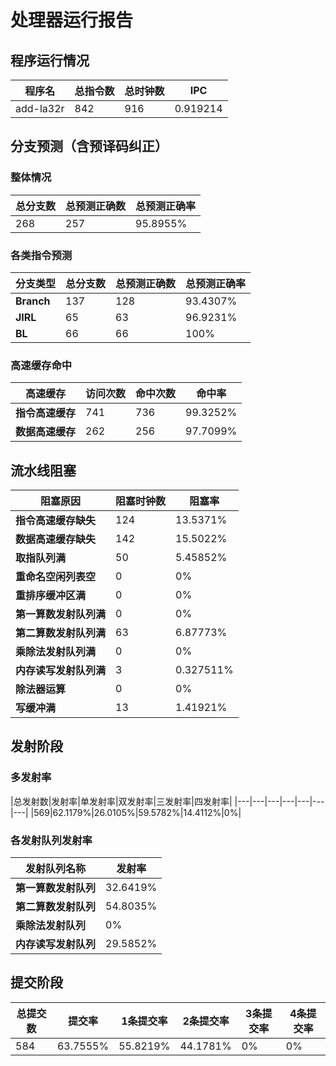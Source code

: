 # 处理器运行报告
## 程序运行情况
|程序名|总指令数|总时钟数|IPC|
|---|---|---|---|
|add-la32r|842|916|0.919214|

## 分支预测（含预译码纠正）
### 整体情况
|总分支数|总预测正确数|总预测正确率|
|---|---|---|
|268|257|95.8955%|

### 各类指令预测
|分支类型|总分支数|总预测正确数|总预测正确率|
|---|---|---|---|
|**Branch**| 137 | 128 | 93.4307%|
|**JIRL**| 65 | 63 | 96.9231%|
|**BL**| 66 | 66 | 100%|

### 高速缓存命中
|高速缓存|访问次数|命中次数|命中率|
|---|---|---|---|
|**指令高速缓存**| 741 | 736 | 99.3252%|
|**数据高速缓存**| 262 | 256 | 97.7099%|
## 流水线阻塞
|阻塞原因|阻塞时钟数|阻塞率|
|---|---|---|
|**指令高速缓存缺失**| 124 | 13.5371%|
|**数据高速缓存缺失**| 142 | 15.5022%|
|**取指队列满**| 50 | 5.45852%|
|**重命名空闲列表空**|0 | 0%|
|**重排序缓冲区满**|0 | 0%|
|**第一算数发射队列满**|0 | 0%|
|**第二算数发射队列满**|63 | 6.87773%|
|**乘除法发射队列满**|0 | 0%|
|**内存读写发射队列满**|3 | 0.327511%|
|**除法器运算**|0 | 0%|
|**写缓冲满**|13 | 1.41921%|

## 发射阶段
### 多发射率
|总发射数|发射率|单发射率|双发射率|三发射率|四发射率|
|---|---|---|---|---|---|---|
|569|62.1179%|26.0105%|59.5782%|14.4112%|0%|

### 各发射队列发射率
|发射队列名称|发射率|
|---|---|
|**第一算数发射队列**|32.6419%|
|**第二算数发射队列**|54.8035%|
|**乘除法发射队列**|0%|
|**内存读写发射队列**|29.5852%|

## 提交阶段
|总提交数|提交率|1条提交率|2条提交率|3条提交率|4条提交率|
|---|---|---|---|---|---|
|584|63.7555%|55.8219%|44.1781%|0%|0%|

